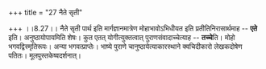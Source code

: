 +++
title = "27 नैते सृती"

+++
।।8.27।। नैते सृती पार्थ इति मार्गज्ञानमात्रेण मोहाभावोऽभिधीयत इति
प्रतीतिनिरासार्थमाह -- **एते** इति। अनुष्ठायोपायमिति शेषः। कुत एतत्
योगीत्युक्तत्वात् पुराणसंवादाच्चेत्याह -- **तच्चे**ति। मोहो
भगवद्विस्मृतिरूपः। अन्या भगवत्प्राप्तेः। भाष्ये पुराणे
चानुष्ठायेत्याकारस्थाने क्वचिदीकारो लेखकदोषेण पतितः।
मूलपुस्तकेष्वदर्शनात्।
